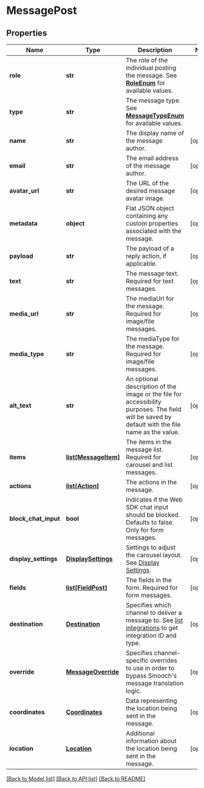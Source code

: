 # MessagePost

## Properties
Name | Type | Description | Notes
------------ | ------------- | ------------- | -------------
**role** | **str** | The role of the individual posting the message. See [**RoleEnum**](Enums.md#RoleEnum) for available values. | 
**type** | **str** | The message type. See [**MessageTypeEnum**](Enums.md#MessageTypeEnum) for available values. | 
**name** | **str** | The display name of the message author. | [optional] 
**email** | **str** | The email address of the message author. | [optional] 
**avatar_url** | **str** | The URL of the desired message avatar image. | [optional] 
**metadata** | **object** | Flat JSON object containing any custom properties associated with the message. | [optional] 
**payload** | **str** | The payload of a reply action, if applicable. | [optional] 
**text** | **str** | The message text. Required for text messages.  | [optional] 
**media_url** | **str** | The mediaUrl for the message. Required for image/file messages.  | [optional] 
**media_type** | **str** | The mediaType for the message. Required for image/file messages.  | [optional] 
**alt_text** | **str** | An optional description of the image or the file for accessibility purposes. The field will be saved by default with the file name as the value. | [optional] 
**items** | [**list[MessageItem]**](MessageItem.md) | The items in the message list. Required for carousel and list messages.  | [optional] 
**actions** | [**list[Action]**](Action.md) | The actions in the message. | [optional] 
**block_chat_input** | **bool** | Indicates if the Web SDK chat input should be blocked. Defaults to false. Only for form messages.  | [optional] 
**display_settings** | [**DisplaySettings**](DisplaySettings.md) | Settings to adjust the carousel layout. See [Display Settings](https://docs.smooch.io/rest/#display-settings). | [optional] 
**fields** | [**list[FieldPost]**](FieldPost.md) | The fields in the form. Required for form messages.  | [optional] 
**destination** | [**Destination**](Destination.md) | Specifies which channel to deliver a message to. See [list integrations](https://docs.smooch.io/rest/#list-integrations) to get integration ID and type. | [optional] 
**override** | [**MessageOverride**](MessageOverride.md) | Specifies channel-specific overrides to use in order to bypass Smooch&#39;s message translation logic. | [optional] 
**coordinates** | [**Coordinates**](Coordinates.md) | Data representing the location being sent in the message. | [optional] 
**location** | [**Location**](Location.md) | Additional information about the location being sent in the message. | [optional] 

[[Back to Model list]](../README.md#documentation-for-models) [[Back to API list]](../README.md#documentation-for-api-endpoints) [[Back to README]](../README.md)


